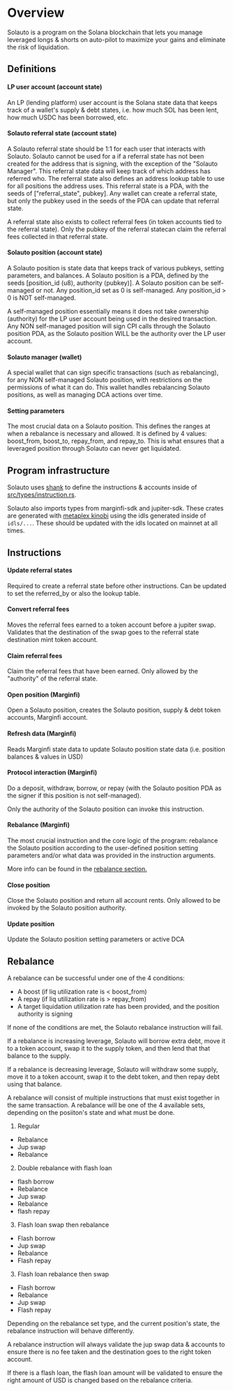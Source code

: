 # Overview

Solauto is a program on the Solana blockchain that lets you manage leveraged longs & shorts on auto-pilot to maximize your gains and eliminate the risk of liquidation.

## Definitions

#### LP user account (account state)

An LP (lending platform) user account is the Solana state data that keeps track of a wallet's supply & debt states, i.e. how much SOL has been lent, how much USDC has been borrowed, etc.

#### Solauto referral state (account state)

A Solauto referral state should be 1:1 for each user that interacts with Solauto. Solauto cannot be used for a if a referral state has not been created for the address that is signing, with the exception of the "Solauto Manager". This referral state data will keep track of which address has referred who. The referral state also defines an address lookup table to use for all positions the address uses. This referral state is a PDA, with the seeds of ["referral_state", pubkey]. Any wallet can create a referral state, but only the pubkey used in the seeds of the PDA can update that referral state.

A referral state also exists to collect referral fees (in token accounts tied to the referral state). Only the pubkey of the referral statecan claim the referral fees collected in that referral state.

#### Solauto position (account state)

A Solauto position is state data that keeps track of various pubkeys, setting parameters, and balances. A Solauto position is a PDA, defined by the seeds [position_id (u8), authority (pubkey)]. A Solauto position can be self-managed or not. Any position_id set as 0 is self-managed. Any position_id > 0 is NOT self-managed.

A self-managed position essentially means it does not take ownership (authority) for the LP user account being used in the desired transaction. Any NON self-managed position will sign CPI calls through the Solauto position PDA, as the Solauto position WILL be the authority over the LP user account.

#### Solauto manager (wallet)

A special wallet that can sign specific transactions (such as rebalancing), for any NON self-managed Solauto position, with restrictions on the permissions of what it can do. This wallet handles rebalancing Solauto positions, as well as managing DCA actions over time.

#### Setting parameters

The most crucial data on a Solauto position. This defines the ranges at when a rebalance is necessary and allowed. It is defined by 4 values: boost_from, boost_to, repay_from, and repay_to. This is what ensures that a leveraged position through Solauto can never get liquidated.

## Program infrastructure

Solauto uses [shank](https://crates.io/crates/shank) to define the instructions & accounts inside of [src/types/instruction.rs](src/types/instruction.rs).

Solauto also imports types from marginfi-sdk and jupiter-sdk. These crates are generated with [metaplex kinobi](https://github.com/metaplex-foundation/kinobi) using the idls generated inside of `idls/...`. These should be updated with the idls located on mainnet at all times.

## Instructions

#### Update referral states

Required to create a referral state before other instructions. Can be updated to set the referred_by or also the lookup table.

#### Convert referral fees

Moves the referral fees earned to a token account before a jupiter swap. Validates that the destination of the swap goes to the referral state destination mint token account.

#### Claim referral fees

Claim the referral fees that have been earned. Only allowed by the "authority" of the referral state.

#### Open position (Marginfi)

Open a Solauto position, creates the Solauto position, supply & debt token accounts, Marginfi account.

#### Refresh data (Marginfi)

Reads Marginfi state data to update Solauto position state data (i.e. position balances & values in USD)

#### Protocol interaction (Marginfi)

Do a deposit, withdraw, borrow, or repay (with the Solauto position PDA as the signer if this position is not self-managed).

Only the authority of the Solauto position can invoke this instruction.

#### Rebalance (Marginfi)

The most crucial instruction and the core logic of the program: rebalance the Solauto position according to the user-defined position setting parameters and/or what data was provided in the instruction arguments.

More info can be found in the [rebalance section.](#rebalance)

#### Close position

Close the Solauto position and return all account rents. Only allowed to be invoked by the Solauto position authority.

#### Update position

Update the Solauto position setting parameters or active DCA

## Rebalance

A rebalance can be successful under one of the 4 conditions:

- A boost (if liq utilization rate is < boost_from)
- A repay (if liq utilization rate is > repay_from)
- A target liquidation utilization rate has been provided, and the position authority is signing

If none of the conditions are met, the Solauto rebalance instruction will fail.

If a rebalance is increasing leverage, Solauto will borrow extra debt, move it to a token account, swap it to the supply token, and then lend that that balance to the supply.

If a rebalance is decreasing leverage, Solauto will withdraw some supply, move it to a token account, swap it to the debt token, and then repay debt using that balance.

A rebalance will consist of multiple instructions that must exist together in the same transaction. A rebalance will be one of the 4 available sets, depending on the posiiton's state and what must be done.

1. Regular

- Rebalance
- Jup swap
- Rebalance

2. Double rebalance with flash loan

- flash borrow
- Rebalance
- Jup swap
- Rebalance
- flash repay

3. Flash loan swap then rebalance

- Flash borrow
- Jup swap
- Rebalance
- Flash repay

3. Flash loan rebalance then swap

- Flash borrow
- Rebalance
- Jup swap
- Flash repay

Depending on the rebalance set type, and the current position's state, the rebalance instruction will behave differently.

A rebalance instruction will always validate the jup swap data & accounts to ensure there is no fee taken and the destination goes to the right token account.

If there is a flash loan, the flash loan amount will be validated to ensure the right amount of USD is changed based on the rebalance criteria.
